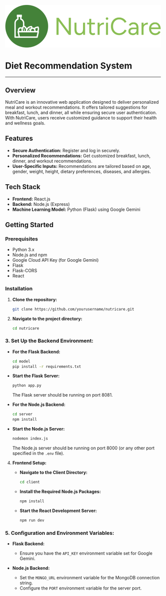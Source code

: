 ![NutriCare Logo](https://github.com/Staleee/NutriCare/blob/main/client/src/assets/v1112_32.png)

# Diet Recommendation System
---

## Overview

NutriCare is an innovative web application designed to deliver personalized meal and workout recommendations. It offers tailored suggestions for breakfast, lunch, and dinner, all while ensuring secure user authentication. With NutriCare, users receive customized guidance to support their health and wellness goals.

## Features

- **Secure Authentication:** Register and log in securely.
- **Personalized Recommendations:** Get customized breakfast, lunch, dinner, and workout recommendations.
- **User-Specific Inputs:** Recommendations are tailored based on age, gender, weight, height, dietary preferences, diseases, and allergies.

## Tech Stack

- **Frontend:** React.js
- **Backend:** Node.js (Express)
- **Machine Learning Model:**  Python (Flask) using Google Gemini

## Getting Started

### Prerequisites

- Python 3.x
- Node.js and npm
- Google Cloud API Key (for Google Gemini)
- Flask
- Flask-CORS
- React

### Installation

1. **Clone the repository:**
    ```bash
    git clone https://github.com/yourusername/nutricare.git
    ```

2. **Navigate to the project directory:**
    ```bash
    cd nutricare
    ```

### 3. **Set Up the Backend Environment:**

   - **For the Flask Backend:**
     ```bash
     cd model
     pip install -r requirements.txt
     ```

   - **Start the Flask Server:**
     ```bash
     python app.py
     ```
     The Flask server should be running on port 8081.

   - **For the Node.js Backend:**
     ```bash
     cd server
     npm install
     ```

   - **Start the Node.js Server:**
     ```bash
     nodemon index.js
     ```
     The Node.js server should be running on port 8000 (or any other port specified in the `.env` file).

4. **Frontend Setup:**

   - **Navigate to the Client Directory:**
     ```bash
     cd client
     ```

   - **Install the Required Node.js Packages:**
     ```bash
     npm install
     ```

   - **Start the React Development Server:**
     ```bash
     npm run dev
     ```

### 5. **Configuration and Environment Variables:**

   - **Flask Backend:**
     - Ensure you have the `API_KEY` environment variable set for Google Gemini.

   - **Node.js Backend:**
     - Set the `MONGO_URL` environment variable for the MongoDB connection string.
     - Configure the `PORT` environment variable for the server port.

  
